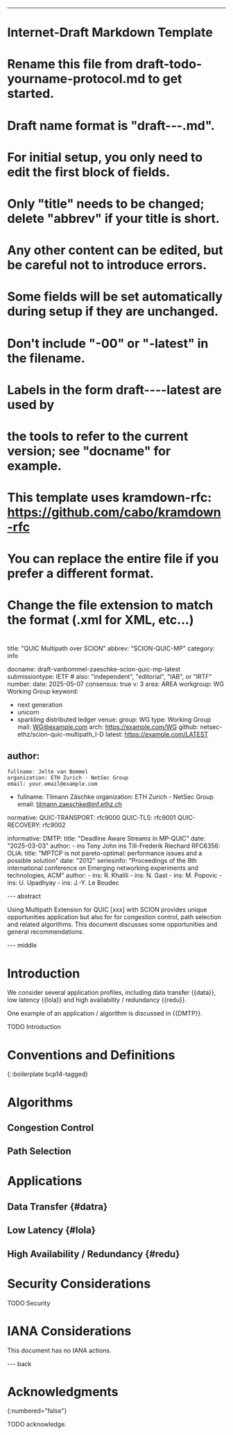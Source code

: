 ---
###
# Internet-Draft Markdown Template
#
# Rename this file from draft-todo-yourname-protocol.md to get started.
# Draft name format is "draft-<yourname>-<workgroup>-<name>.md".
#
# For initial setup, you only need to edit the first block of fields.
# Only "title" needs to be changed; delete "abbrev" if your title is short.
# Any other content can be edited, but be careful not to introduce errors.
# Some fields will be set automatically during setup if they are unchanged.
#
# Don't include "-00" or "-latest" in the filename.
# Labels in the form draft-<yourname>-<workgroup>-<name>-latest are used by
# the tools to refer to the current version; see "docname" for example.
#
# This template uses kramdown-rfc: https://github.com/cabo/kramdown-rfc
# You can replace the entire file if you prefer a different format.
# Change the file extension to match the format (.xml for XML, etc...)
#
###
title: "QUIC Multipath over SCION"
abbrev: "SCION-QUIC-MP"
category: info

docname: draft-vanbommel-zaeschke-scion-quic-mp-latest
submissiontype: IETF  # also: "independent", "editorial", "IAB", or "IRTF"
number:
date: 2025-05-07
consensus: true
v: 3
area: AREA
workgroup: WG Working Group
keyword:
 - next generation
 - unicorn
 - sparkling distributed ledger
venue:
  group: WG
  type: Working Group
  mail: WG@example.com
  arch: https://example.com/WG
  github: netsec-ethz/scion-quic-multipath_I-D
  latest: https://example.com/LATEST

author:
 -
    fullname: Jelte van Bommel
    organization: ETH Zurich - NetSec Group
    email: your.email@example.com
 -
    fullname: Tilmann Zäschke
    organization: ETH Zurich - NetSec Group
    email: tilmann.zaeschke@inf.ethz.ch

normative:
  QUIC-TRANSPORT: rfc9000
  QUIC-TLS: rfc9001
  QUIC-RECOVERY: rfc9002

informative:
  DMTP: 
    title: "Deadline Aware Streams in MP-QUIC"
    date: "2025-03-03"
    author: 
    - 
      ins Tony John
      ins Till-Frederik Riechard 
  RFC6356:
  OLIA:
    title: "MPTCP is not pareto-optimal: performance issues and
a possible solution"
    date: "2012"
    seriesinfo: "Proceedings of the 8th international conference on
Emerging networking experiments and technologies, ACM"
    author:
    -
      ins: R. Khalili
    -
      ins: N. Gast
    -
      ins: M. Popovic
    -
      ins: U. Upadhyay
    -
      ins: J.-Y. Le Boudec

--- abstract

Using Multipath Extension for QUIC [xxx] with SCION provides unique
opportunities application but also for for congestion control, 
path selection and related algorithms.
This document discusses some opportunities and general recommendations.

--- middle

# Introduction




We consider several application profiles, including data transfer {{data}},
low latency {{lola}} and high availability / redundancy {{redu}}.

One example of an application / algorithm is discussed in {{DMTP}}.


TODO Introduction


# Conventions and Definitions

{::boilerplate bcp14-tagged}


# Algorithms

## Congestion Control


## Path Selection


# Applications

## Data Transfer {#datra}

## Low Latency {#lola}

## High Availability / Redundancy {#redu}


# Security Considerations

TODO Security


# IANA Considerations

This document has no IANA actions.


--- back

# Acknowledgments
{:numbered="false"}

TODO acknowledge.
